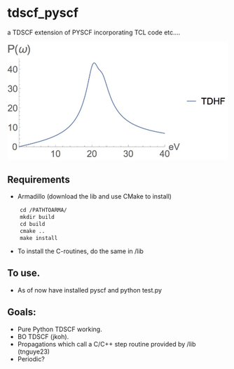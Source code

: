 # tdscf_pyscf
a TDSCF extension of PYSCF incorporating TCL code etc.... 

![Alt text](/misc/spectrum.jpg?raw=false "Realtime Spectra with PySCF")

## Requirements 
- Armadillo (download the lib and use CMake to install)

```	
	cd /PATHTOARMA/
	mkdir build 
	cd build 
	cmake .. 
	make install 
```

- To install the C-routines, do the same in /lib 

## To use. 
- As of now have installed pyscf and python test.py  

## Goals: 
- Pure Python TDSCF working. 
- BO TDSCF (jkoh). 
- Propagations which call a C/C++ step routine provided by /lib (tnguye23)
- Periodic? 

